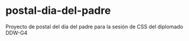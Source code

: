 # postal-dia-del-padre
Proyecto de postal del día del padre para la sesión de CSS del diplomado DDW-G4
